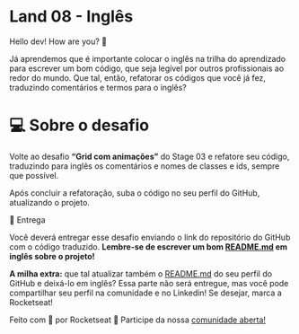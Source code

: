 # Land 08 - Inglês

Hello dev! How are you? 📢

Já aprendemos que é importante colocar o inglês na trilha do aprendizado para escrever um bom código, que seja legível por outros profissionais ao redor do mundo. Que tal, então, refatorar os códigos que você já fez, traduzindo comentários e termos para o inglês?

# 💻 Sobre o desafio

Volte ao desafio **“Grid com animações”** do Stage 03 e refatore seu código, traduzindo para inglês os comentários e nomes de classes e ids, sempre que possível.

Após concluir a refatoração, suba o código no seu perfil do GitHub, atualizando o projeto.

📅 Entrega

Você deverá entregar esse desafio enviando o link do repositório do GitHub com o código traduzido. **Lembre-se de escrever um bom [README.md](http://README.md) em inglês sobre o projeto!**

**A milha extra:** que tal atualizar também o [README.md](http://README.md) do seu perfil do GitHub e deixá-lo em inglês? Essa parte não será entregue, mas você pode compartilhar seu perfil na comunidade e no Linkedin! Se desejar, marca a Rocketseat!

Feito com 💜 por Rocketseat 👋 Participe da nossa [comunidade aberta!](https://discord.gg/Ns86RQyVH8)
